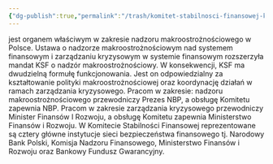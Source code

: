 ```yaml
---
{"dg-publish":true,"permalink":"/trash/komitet-stabilnosci-finansowej-ksf/","created":"1970-01-01T01:00:00.000+01:00","updated":"2025-06-16T12:34:11.513+02:00"}
---
```



jest organem właściwym w zakresie nadzoru makroostrożnościowego w Polsce.
Ustawa o nadzorze makroostrożnościowym nad systemem finansowym i zarządzaniu kryzysowym w systemie finansowym
rozszerzyła mandat KSF o nadzór makroostrożnościowy. W konsekwencji, KSF ma dwudzielną formułę funkcjonowania. Jest on
odpowiedzialny za kształtowanie polityki makroostrożnościowej oraz koordynację działań w ramach zarządzania kryzysowego.
Pracom w zakresie: nadzoru makroostrożnościowego przewodniczy Prezes NBP, a obsługę Komitetu zapewnia NBP. Pracom w
zakresie zarządzania kryzysowego przewodniczy Minister Finansów I Rozwoju, a obsługę Komitetu zapewnia Ministerstwo
Finansów i Rozwoju. W Komitecie Stabilności Finansowej reprezentowane są cztery główne instytucje sieci bezpieczeństwa
finansowego tj. Narodowy Bank Polski, Komisja Nadzoru Finansowego, Ministerstwo Finansów i Rozwoju oraz Bankowy
Fundusz Gwarancyjny.
